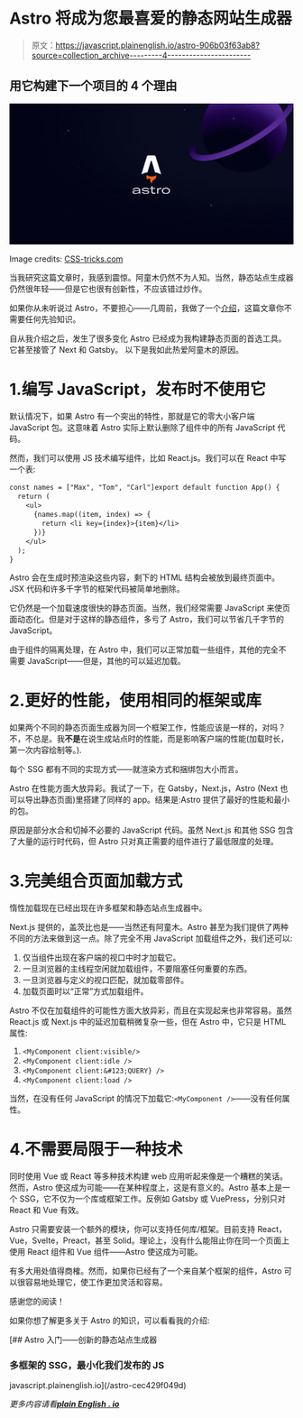 # Astro 将成为您最喜爱的静态网站生成器

> 原文：<https://javascript.plainenglish.io/astro-906b03f63ab8?source=collection_archive---------4----------------------->

## 用它构建下一个项目的 4 个理由

![](img/2d59625de928763538db624cf41b340a.png)

Image credits: [CSS-tricks.com](https://css-tricks.com/wp-content/uploads/2021/05/astro-homepage.png)

当我研究这篇文章时，我感到震惊。阿童木仍然不为人知。当然，静态站点生成器仍然很年轻——但是它也很有创新性，不应该错过炒作。

如果你从未听说过 Astro，不要担心——几周前，我做了一个[介绍](/astro-cec429f049d)，这篇文章你不需要任何先验知识。

自从我介绍之后，发生了很多变化 Astro 已经成为我构建静态页面的首选工具。它甚至接管了 Next 和 Gatsby。
以下是我如此热爱阿童木的原因。

# 1.编写 JavaScript，发布时不使用它

默认情况下，如果 Astro 有一个突出的特性，那就是它的零大小客户端 JavaScript 包。这意味着 Astro 实际上默认删除了组件中的所有 JavaScript 代码。

然而，我们可以使用 JS 技术编写组件，比如 React.js。我们可以在 React 中写一个表:

```
const names = ["Max", "Tom", "Carl"]export default function App() {
  return (
    <ul>
      {names.map((item, index) => {
        return <li key={index}>{item}</li>
      })}
    </ul>
  );
}
```

Astro 会在生成时预渲染这些内容，剩下的 HTML 结构会被放到最终页面中。JSX 代码和许多千字节的框架代码被简单地删除。

它仍然是一个加载速度很快的静态页面。当然，我们经常需要 JavaScript 来使页面动态化。但是对于这样的静态组件，多亏了 Astro，我们可以节省几千字节的 JavaScript。

由于组件的隔离处理，在 Astro 中，我们可以正常加载一些组件，其他的完全不需要 JavaScript——但是，其他的可以延迟加载。

# 2.更好的性能，使用相同的框架或库

如果两个不同的静态页面生成器为同一个框架工作，性能应该是一样的，对吗？不，不总是。我**不是**在说生成站点时的性能，而是影响客户端的性能(加载时长，第一次内容绘制等。).

每个 SSG 都有不同的实现方式——就渲染方式和捆绑包大小而言。

Astro 在性能方面大放异彩。我试了一下，在 Gatsby，Next.js，Astro (Next 也可以导出静态页面)里搭建了同样的 app。结果是:Astro 提供了最好的性能和最小的包。

原因是部分水合和切掉不必要的 JavaScript 代码。虽然 Next.js 和其他 SSG 包含了大量的运行时代码，但 Astro 只对真正需要的组件进行了最低限度的处理。

# 3.完美组合页面加载方式

惰性加载现在已经出现在许多框架和静态站点生成器中。

Next.js 提供的，盖茨比也是——当然还有阿童木。Astro 甚至为我们提供了两种不同的方法来做到这一点。除了完全不用 JavaScript 加载组件之外，我们还可以:

1.  仅当组件出现在客户端的视口中时才加载它。
2.  一旦浏览器的主线程空闲就加载组件，不要阻塞任何重要的东西。
3.  一旦浏览器与定义的视口匹配，就加载零部件。
4.  加载页面时以“正常”方式加载组件。

Astro 不仅在加载组件的可能性方面大放异彩，而且在实现起来也非常容易。虽然 React.js 或 Next.js 中的延迟加载稍微复杂一些，但在 Astro 中，它只是 HTML 属性:

1.  `<MyComponent client:visible/>`
2.  `<MyComponent client:idle />`
3.  `<MyComponent client:&#123;QUERY} />`
4.  `<MyComponent client:load />`

当然，在没有任何 JavaScript 的情况下加载它:`<MyComponent />`——没有任何属性。

# 4.不需要局限于一种技术

同时使用 Vue 或 React 等多种技术构建 web 应用听起来像是一个糟糕的笑话。然而，Astro 使这成为可能——在某种程度上，这是有意义的。Astro 基本上是一个 SSG，它不仅为一个库或框架工作。反例如 Gatsby 或 VuePress，分别只对 React 和 Vue 有效。

Astro 只需要安装一个额外的模块，你可以支持任何库/框架。目前支持 React，Vue，Svelte，Preact，甚至 Solid。理论上，没有什么能阻止你在同一个页面上使用 React 组件和 Vue 组件——Astro 使这成为可能。

有多大用处值得商榷。然而，如果你已经有了一个来自某个框架的组件，Astro 可以很容易地处理它，使工作更加灵活和容易。

感谢您的阅读！

如果你想了解更多关于 Astro 的知识，可以看看我的介绍:

[](/astro-cec429f049d) [## Astro 入门——创新的静态站点生成器

### 多框架的 SSG，最小化我们发布的 JS

javascript.plainenglish.io](/astro-cec429f049d) 

*更多内容请看*[***plain English . io***](http://plainenglish.io)